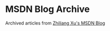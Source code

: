 # MSDN Blog Archive

Archived articles from [Zhiliang Xu's MSDN Blog](https://blogs.msdn.microsoft.com/zhiliang_xus_blog)

